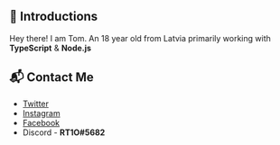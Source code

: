 ## 👋 Introductions

Hey there! I am Tom. An 18 year old from Latvia primarily working with **TypeScript** & **Node.js**

## 📬 Contact Me

- [Twitter](https://twitter.com/sparrow_but_man) 
- [Instagram](https://instagram.com/tomszir) 
- [Facebook](https://www.facebook.com/profile.php?id=100012095777178) 
- Discord - **RT1O#5682**
